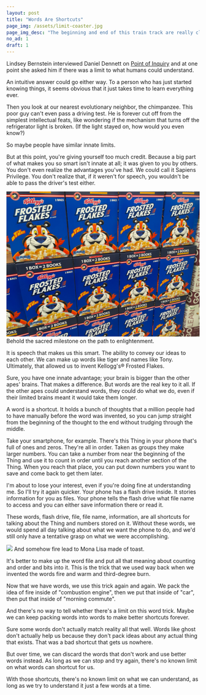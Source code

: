 ```yaml
---
layout: post
title: "Words Are Shortcuts"
page_img: /assets/limit-coaster.jpg
page_img_desc: "The beginning and end of this train track are really close. Just take the shortcut."
no_ad: 1
draft: 1
---
```


Lindsey Bernstein interviewed Daniel Dennett on <a href="http://www.pointofinquiry.org/daniel_dennett_the_magic_of_consciousnesswithout_the_magic/">Point of Inquiry</a> and at one point she asked him if there was a limit to what humans could understand.

An intuitive answer could go either way. To a person who has just started knowing things, it seems obvious that it just takes time to learn everything ever.

Then you look at our nearest evolutionary neighbor, the chimpanzee. This poor guy can't even pass a driving test. He is forever cut off from the simplest intellectual feats, like wondering if the mechanism that turns off the refrigerator light is broken. (If the light stayed on, how would you even know?)

So maybe people have similar innate limits.

But at this point, you're giving yourself too much credit. Because a big part of what makes you so smart isn't innate at all; it was given to you by others. You don't even realize the advantages you've had. We could call it Sapiens Privilege. You don't realize that, if it weren't for speech, you wouldn't be able to pass the driver's test either.

<div class="illustration">
    <img src="/assets/frosted-flakes.jpg" />
    Behold the sacred milestone on the path to enlightenment.
</div>

It is speech that makes us this smart. The ability to convey our ideas to each other. We can make up words like tiger and names like Tony. Ultimately, that allowed us to invent Kellogg's® Frosted Flakes.

Sure, you have one innate advantage; your brain is bigger than the other apes' brains. That makes a difference. But words are the real key to it all. If the other apes could understand words, they could do what we do, even if their limited brains meant it would take them longer.

A word is a shortcut. It holds a bunch of thoughts that a million people had to have manually before the word was invented, so you can jump straight from the beginning of the thought to the end without trudging through the middle.

Take your smartphone, for example. There's this Thing in your phone that's full of ones and zeros. They're all in order. Taken as groups they make larger numbers. You can take a number from near the beginning of the Thing and use it to count in order until you reach another section of the Thing. When you reach that place, you can put down numbers you want to save and come back to get them later.

I'm about to lose your interest, even if you're doing fine at understanding me. So I'll try it again quicker. Your phone has a flash drive inside. It stories information for you as files. Your phone tells the flash drive what file name to access and you can either save information there or read it.

These words, flash drive, file, file name, information, are all shortcuts for talking about the Thing and numbers stored on it. Without these words, we would spend all day talking about what we want the phone to do, and we'd still only have a tentative grasp on what we were accomplishing.

<div class="illustration">
    <img src="/assets/Mona_Lisa_2000.jpg" />
    And somehow fire lead to Mona Lisa made of toast.
</div>

It's better to make up the word file and put all that meaning about counting and order and bits into it. This is the trick that we used way back when we invented the words fire and warm and third-degree burn.

Now that we have words, we use this trick again and again. We pack the idea of fire inside of "combustion engine", then we put that inside of "car", then put that inside of "morning commute".

And there's no way to tell whether there's a limit on this word trick. Maybe we can keep packing words into words to make better shortcuts forever.

Sure some words don't actually match reality all that well. Words like ghost don't actually help us because they don't pack ideas about any actual thing that exists. That was a bad shortcut that gets us nowhere.

But over time, we can discard the words that don't work and use better words instead. As long as we can stop and try again, there's no known limit on what words can shortcut for us.

With those shortcuts, there's no known limit on what we can understand, as long as we try to understand it just a few words at a time.





